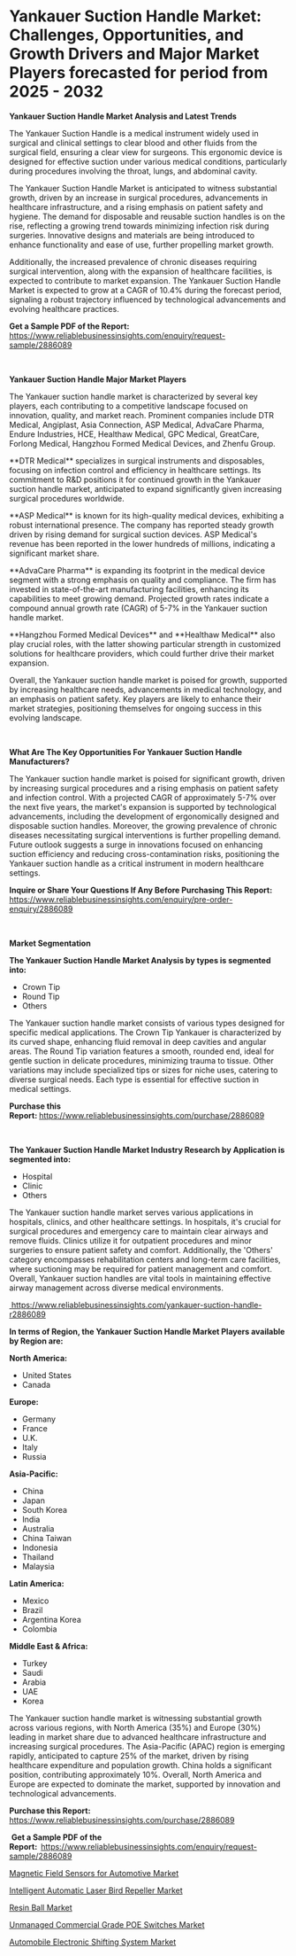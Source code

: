 <p><h1>Yankauer Suction Handle Market: Challenges, Opportunities, and Growth Drivers and Major Market Players forecasted for period from 2025 - 2032</h1></p><p><strong>Yankauer Suction Handle Market Analysis and Latest Trends</strong></p>
<p><p>The Yankauer Suction Handle is a medical instrument widely used in surgical and clinical settings to clear blood and other fluids from the surgical field, ensuring a clear view for surgeons. This ergonomic device is designed for effective suction under various medical conditions, particularly during procedures involving the throat, lungs, and abdominal cavity. </p><p>The Yankauer Suction Handle Market is anticipated to witness substantial growth, driven by an increase in surgical procedures, advancements in healthcare infrastructure, and a rising emphasis on patient safety and hygiene. The demand for disposable and reusable suction handles is on the rise, reflecting a growing trend towards minimizing infection risk during surgeries. Innovative designs and materials are being introduced to enhance functionality and ease of use, further propelling market growth.</p><p>Additionally, the increased prevalence of chronic diseases requiring surgical intervention, along with the expansion of healthcare facilities, is expected to contribute to market expansion. The Yankauer Suction Handle Market is expected to grow at a CAGR of 10.4% during the forecast period, signaling a robust trajectory influenced by technological advancements and evolving healthcare practices.</p></p>
<p><strong>Get a Sample PDF of the Report:&nbsp;</strong> <a href="https://www.reliablebusinessinsights.com/enquiry/request-sample/2886089?utm_campaign=950&utm_medium=2&utm_source=Github&utm_content=ia&utm_term=13032025&utm_id=yankauer-suction-handle">https://www.reliablebusinessinsights.com/enquiry/request-sample/2886089</a></p>
<p>&nbsp;</p>
<p><strong>Yankauer Suction Handle Major Market Players</strong></p>
<p><p>The Yankauer suction handle market is characterized by several key players, each contributing to a competitive landscape focused on innovation, quality, and market reach. Prominent companies include DTR Medical, Angiplast, Asia Connection, ASP Medical, AdvaCare Pharma, Endure Industries, HCE, Healthaw Medical, GPC Medical, GreatCare, Forlong Medical, Hangzhou Formed Medical Devices, and Zhenfu Group.</p><p>**DTR Medical** specializes in surgical instruments and disposables, focusing on infection control and efficiency in healthcare settings. Its commitment to R&D positions it for continued growth in the Yankauer suction handle market, anticipated to expand significantly given increasing surgical procedures worldwide.</p><p>**ASP Medical** is known for its high-quality medical devices, exhibiting a robust international presence. The company has reported steady growth driven by rising demand for surgical suction devices. ASP Medical's revenue has been reported in the lower hundreds of millions, indicating a significant market share.</p><p>**AdvaCare Pharma** is expanding its footprint in the medical device segment with a strong emphasis on quality and compliance. The firm has invested in state-of-the-art manufacturing facilities, enhancing its capabilities to meet growing demand. Projected growth rates indicate a compound annual growth rate (CAGR) of 5-7% in the Yankauer suction handle market.</p><p>**Hangzhou Formed Medical Devices** and **Healthaw Medical** also play crucial roles, with the latter showing particular strength in customized solutions for healthcare providers, which could further drive their market expansion.</p><p>Overall, the Yankauer suction handle market is poised for growth, supported by increasing healthcare needs, advancements in medical technology, and an emphasis on patient safety. Key players are likely to enhance their market strategies, positioning themselves for ongoing success in this evolving landscape.</p></p>
<p>&nbsp;</p>
<p><strong>What Are The Key Opportunities For Yankauer Suction Handle Manufacturers?</strong></p>
<p><p>The Yankauer suction handle market is poised for significant growth, driven by increasing surgical procedures and a rising emphasis on patient safety and infection control. With a projected CAGR of approximately 5-7% over the next five years, the market's expansion is supported by technological advancements, including the development of ergonomically designed and disposable suction handles. Moreover, the growing prevalence of chronic diseases necessitating surgical interventions is further propelling demand. Future outlook suggests a surge in innovations focused on enhancing suction efficiency and reducing cross-contamination risks, positioning the Yankauer suction handle as a critical instrument in modern healthcare settings.</p></p>
<p><strong>Inquire or Share Your Questions If Any Before Purchasing This Report:</strong> <a href="https://www.reliablebusinessinsights.com/enquiry/pre-order-enquiry/2886089?utm_campaign=950&utm_medium=2&utm_source=Github&utm_content=ia&utm_term=13032025&utm_id=yankauer-suction-handle">https://www.reliablebusinessinsights.com/enquiry/pre-order-enquiry/2886089</a></p>
<p>&nbsp;</p>
<p><strong>Market Segmentation</strong></p>
<p><strong>The Yankauer Suction Handle Market Analysis by types is segmented into:</strong></p>
<p><ul><li> Crown Tip</li><li>Round Tip</li><li>Others </li></ul></p>
<p><p>The Yankauer suction handle market consists of various types designed for specific medical applications. The Crown Tip Yankauer is characterized by its curved shape, enhancing fluid removal in deep cavities and angular areas. The Round Tip variation features a smooth, rounded end, ideal for gentle suction in delicate procedures, minimizing trauma to tissue. Other variations may include specialized tips or sizes for niche uses, catering to diverse surgical needs. Each type is essential for effective suction in medical settings.</p></p>
<p><strong>Purchase this Report:&nbsp;</strong><a href="https://www.reliablebusinessinsights.com/purchase/2886089?utm_campaign=950&utm_medium=2&utm_source=Github&utm_content=ia&utm_term=13032025&utm_id=yankauer-suction-handle">https://www.reliablebusinessinsights.com/purchase/2886089</a></p>
<p>&nbsp;</p>
<p><strong>The Yankauer Suction Handle Market Industry Research by Application is segmented into:</strong></p>
<p><ul><li> Hospital</li><li>Clinic</li><li>Others </li></ul></p>
<p><p>The Yankauer suction handle market serves various applications in hospitals, clinics, and other healthcare settings. In hospitals, it's crucial for surgical procedures and emergency care to maintain clear airways and remove fluids. Clinics utilize it for outpatient procedures and minor surgeries to ensure patient safety and comfort. Additionally, the 'Others' category encompasses rehabilitation centers and long-term care facilities, where suctioning may be required for patient management and comfort. Overall, Yankauer suction handles are vital tools in maintaining effective airway management across diverse medical environments.</p></p>
<p><a href="https://www.reliablebusinessinsights.com/yankauer-suction-handle-r2886089?utm_campaign=950&utm_medium=2&utm_source=Github&utm_content=ia&utm_term=13032025&utm_id=yankauer-suction-handle">&nbsp;https://www.reliablebusinessinsights.com/yankauer-suction-handle-r2886089</a></p>
<p><strong>In terms of Region, the Yankauer Suction Handle Market Players available by Region are:</strong></p>
<p>
    <p> <strong> North America: </strong>
        <ul>
            <li>United States</li>
            <li>Canada</li>
        </ul>
        </p> 
    <p> <strong> Europe: </strong>
        <ul>
            <li>Germany</li>
            <li>France</li>
            <li>U.K.</li>
            <li>Italy</li>
            <li>Russia</li>
        </ul>
        </p> 
    <p> <strong> Asia-Pacific: </strong>
        <ul>
            <li>China</li>
            <li>Japan</li>
            <li>South Korea</li>
            <li>India</li>
            <li>Australia</li>
            <li>China Taiwan</li>
            <li>Indonesia</li>
            <li>Thailand</li>
            <li>Malaysia</li>
        </ul>
        </p> 
    <p> <strong> Latin America: </strong>
        <ul>
            <li>Mexico</li>
            <li>Brazil</li>
            <li>Argentina Korea</li>
            <li>Colombia</li>
        </ul>
        </p> 
    <p> <strong> Middle East & Africa: </strong>
        <ul>
            <li>Turkey</li>
            <li>Saudi</li>
            <li>Arabia</li>
            <li>UAE</li>
            <li>Korea</li>
        </ul>
    </p>
    </p>
<p><p>The Yankauer suction handle market is witnessing substantial growth across various regions, with North America (35%) and Europe (30%) leading in market share due to advanced healthcare infrastructure and increasing surgical procedures. The Asia-Pacific (APAC) region is emerging rapidly, anticipated to capture 25% of the market, driven by rising healthcare expenditure and population growth. China holds a significant position, contributing approximately 10%. Overall, North America and Europe are expected to dominate the market, supported by innovation and technological advancements.</p></p>
<p><strong>Purchase this Report: </strong><a href="https://www.reliablebusinessinsights.com/purchase/2886089?utm_campaign=950&utm_medium=2&utm_source=Github&utm_content=ia&utm_term=13032025&utm_id=yankauer-suction-handle">https://www.reliablebusinessinsights.com/purchase/2886089</a></p>
<p>&nbsp;<strong>Get a Sample PDF of the Report:&nbsp;&nbsp;</strong><a href="https://www.reliablebusinessinsights.com/enquiry/request-sample/2886089?utm_campaign=950&utm_medium=2&utm_source=Github&utm_content=ia&utm_term=13032025&utm_id=yankauer-suction-handle">https://www.reliablebusinessinsights.com/enquiry/request-sample/2886089</a></p>
<p><strong></strong></p>
<p><p><a href="https://github.com/noppbebawy/Market-Research-Report-List-1/blob/main/magnetic-field-sensors-for-automotive-market.md?utm_campaign=950&utm_medium=2&utm_source=Github&utm_content=ia&utm_term=13032025&utm_id=yankauer-suction-handle">Magnetic Field Sensors for Automotive Market</a></p><p><a href="https://github.com/fabinbuddygc/Market-Research-Report-List-1/blob/main/intelligent-automatic-laser-bird-repeller-market.md?utm_campaign=950&utm_medium=2&utm_source=Github&utm_content=ia&utm_term=13032025&utm_id=yankauer-suction-handle">Intelligent Automatic Laser Bird Repeller Market</a></p><p><a href="https://github.com/motanafraxer/Market-Research-Report-List-1/blob/main/resin-ball-market.md?utm_campaign=950&utm_medium=2&utm_source=Github&utm_content=ia&utm_term=13032025&utm_id=yankauer-suction-handle">Resin Ball Market</a></p><p><a href="https://github.com/bramsklizas/Market-Research-Report-List-1/blob/main/unmanaged-commercial-grade-poe-switches-market.md?utm_campaign=950&utm_medium=2&utm_source=Github&utm_content=ia&utm_term=13032025&utm_id=yankauer-suction-handle">Unmanaged Commercial Grade POE Switches Market</a></p><p><a href="https://github.com/stohllaackdw/Market-Research-Report-List-1/blob/main/automobile-electronic-shifting-system-market.md?utm_campaign=950&utm_medium=2&utm_source=Github&utm_content=ia&utm_term=13032025&utm_id=yankauer-suction-handle">Automobile Electronic Shifting System Market</a></p></p>